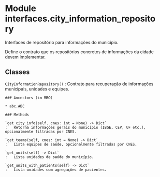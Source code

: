 Module interfaces.city_information_repository
=============================================
Interfaces de repositório para informações do município.

Define o contrato que os repositórios concretos de informações da cidade
devem implementar.

Classes
-------

`CityInformationRepository()`
:   Contrato para recuperação de informações municipais, unidades e equipes.

    ### Ancestors (in MRO)

    * abc.ABC

    ### Methods

    `get_city_info(self, cnes: int = None) ‑> Dict`
    :   Retorna informações gerais do município (IBGE, CEP, UF etc.), opcionalmente filtradas por CNES.

    `get_teams(self, cnes: int = None) ‑> Dict`
    :   Lista equipes de saúde, opcionalmente filtradas por CNES.

    `get_units(self) ‑> Dict`
    :   Lista unidades de saúde do município.

    `get_units_with_patients(self) ‑> Dict`
    :   Lista unidades com agregações de pacientes.